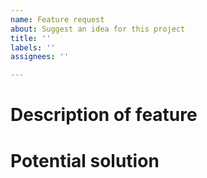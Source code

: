 ```yaml
---
name: Feature request
about: Suggest an idea for this project
title: ''
labels: ''
assignees: ''

---
```


# Description of feature
<!-- Describe the feature here and provide some context. Under what scenario would this be useful? -->

# Potential solution
<!-- Can you think of ways to implement this? -->
